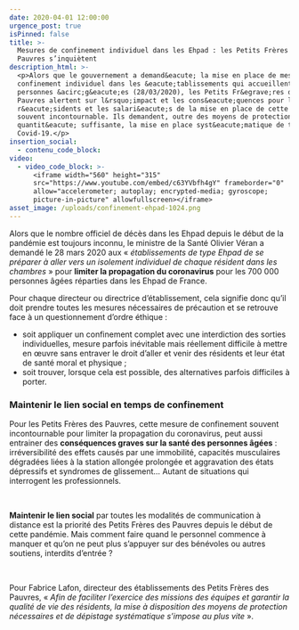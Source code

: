 ```yaml
---
date: 2020-04-01 12:00:00
urgence_post: true
isPinned: false
title: >-
  Mesures de confinement individuel dans les Ehpad : les Petits Frères des
  Pauvres s’inquiètent
description_html: >-
  <p>Alors que le gouvernement a demand&eacute; la mise en place de mesures de
  confinement individuel dans les &eacute;tablissements qui accueillent des
  personnes &acirc;g&eacute;es (28/03/2020), les Petits Fr&egrave;res des
  Pauvres alertent sur l&rsquo;impact et les cons&eacute;quences pour les
  r&eacute;sidents et les salari&eacute;s de la mise en place de cette mesure,
  souvent incontournable. Ils demandent, outre des moyens de protection en
  quantit&eacute; suffisante, la mise en place syst&eacute;matique de tests du
  Covid-19.</p>
insertion_social:
  - contenu_code_block:
video:
  - video_code_block: >-
      <iframe width="560" height="315"
      src="https://www.youtube.com/embed/c63YVbfh4gY" frameborder="0"
      allow="accelerometer; autoplay; encrypted-media; gyroscope;
      picture-in-picture" allowfullscreen></iframe>
asset_image: /uploads/confinement-ehpad-1024.png
---
```


Alors que le nombre officiel de d&eacute;c&egrave;s dans les Ehpad depuis le d&eacute;but de la pand&eacute;mie est toujours inconnu, le ministre de la Sant&eacute; Olivier V&eacute;ran a demand&eacute; le 28 mars 2020 aux &laquo;&nbsp;*&eacute;tablissements de type Ehpad de se pr&eacute;parer &agrave; aller vers un isolement individuel de chaque r&eacute;sident dans les chambres*&nbsp;&raquo; pour&nbsp;**limiter la propagation du coronavirus**&nbsp;pour les 700 000 personnes &acirc;g&eacute;es r&eacute;parties dans les Ehpad de France.&nbsp;

Pour chaque directeur ou directrice d’&eacute;tablissement, cela signifie donc qu’il doit prendre toutes les mesures n&eacute;cessaires de pr&eacute;caution et se retrouve face &agrave; un questionnement d’ordre &eacute;thique :

* soit appliquer un confinement complet avec une interdiction des sorties individuelles, mesure parfois in&eacute;vitable mais r&eacute;ellement difficile &agrave; mettre en œuvre sans entraver le droit d’aller et venir des r&eacute;sidents et leur &eacute;tat de sant&eacute; moral et physique ;
* soit trouver, lorsque cela est possible, des alternatives parfois difficiles &agrave; porter.

### Maintenir le lien social en temps de confinement&nbsp;&nbsp;

Pour les Petits Fr&egrave;res des Pauvres, cette mesure de confinement souvent incontournable pour limiter la propagation du coronavirus, peut aussi entrainer des&nbsp;**cons&eacute;quences graves sur la sant&eacute; des personnes &acirc;g&eacute;es**&nbsp;: irr&eacute;versibilit&eacute; des effets caus&eacute;s par une immobilit&eacute;, capacit&eacute;s musculaires d&eacute;grad&eacute;es li&eacute;es &agrave; la station allong&eacute;e prolong&eacute;e et aggravation des &eacute;tats d&eacute;pressifs et syndromes de glissement… Autant de situations qui interrogent les professionnels.

&nbsp;

**Maintenir le lien social**&nbsp;par toutes les modalit&eacute;s de communication &agrave; distance est la priorit&eacute; des Petits Fr&egrave;res des Pauvres depuis le d&eacute;but de cette pand&eacute;mie. Mais comment faire quand le personnel commence &agrave; manquer et qu’on ne peut plus s’appuyer sur des b&eacute;n&eacute;voles ou autres soutiens, interdits d’entr&eacute;e ?

&nbsp;

Pour Fabrice Lafon, directeur des &eacute;tablissements des Petits Fr&egrave;res des Pauvres, &laquo;&nbsp;*Afin de faciliter l’exercice des missions des &eacute;quipes et garantir la qualit&eacute; de vie des r&eacute;sidents, la mise &agrave; disposition des moyens de protection n&eacute;cessaires et de d&eacute;pistage syst&eacute;matique s’impose au plus vite*&nbsp;&raquo;.